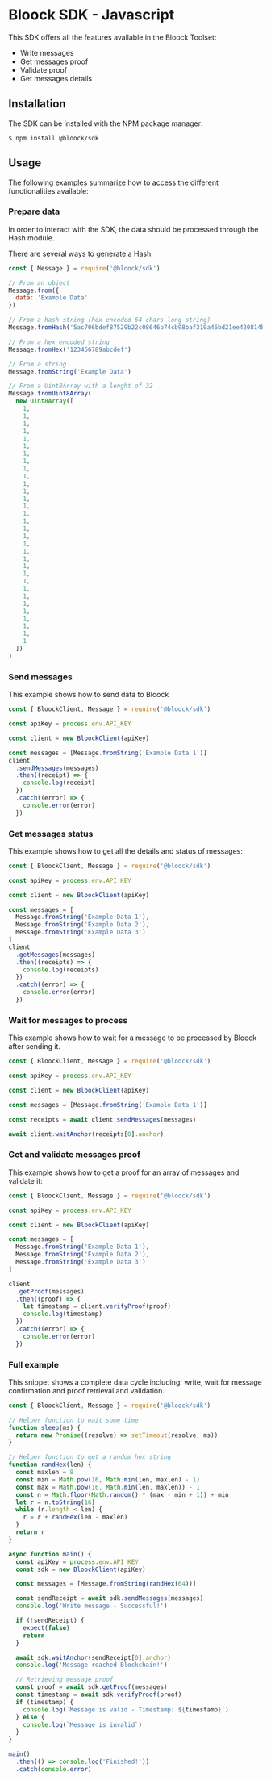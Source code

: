 # Bloock SDK - Javascript

This SDK offers all the features available in the Bloock Toolset:

- Write messages
- Get messages proof
- Validate proof
- Get messages details

## Installation

The SDK can be installed with the NPM package manager:

```shell
$ npm install @bloock/sdk
```

## Usage

The following examples summarize how to access the different functionalities available:

### Prepare data

In order to interact with the SDK, the data should be processed through the Hash module.

There are several ways to generate a Hash:

```javascript
const { Message } = require('@bloock/sdk')

// From an object
Message.from({
  data: 'Example Data'
})

// From a hash string (hex encoded 64-chars long string)
Message.fromHash('5ac706bdef87529b22c08646b74cb98baf310a46bd21ee420814b04c71fa42b1')

// From a hex encoded string
Message.fromHex('123456789abcdef')

// From a string
Message.fromString('Example Data')

// From a Uint8Array with a lenght of 32
Message.fromUint8Array(
  new Uint8Array([
    1,
    1,
    1,
    1,
    1,
    1,
    1,
    1,
    1,
    1,
    1,
    1,
    1,
    1,
    1,
    1,
    1,
    1,
    1,
    1,
    1,
    1,
    1,
    1,
    1,
    1,
    1,
    1,
    1,
    1,
    1,
    1
  ])
)
```

### Send messages

This example shows how to send data to Bloock

```javascript
const { BloockClient, Message } = require('@bloock/sdk')

const apiKey = process.env.API_KEY

const client = new BloockClient(apiKey)

const messages = [Message.fromString('Example Data 1')]
client
  .sendMessages(messages)
  .then((receipt) => {
    console.log(receipt)
  })
  .catch((error) => {
    console.error(error)
  })
```

### Get messages status

This example shows how to get all the details and status of messages:

```javascript
const { BloockClient, Message } = require('@bloock/sdk')

const apiKey = process.env.API_KEY

const client = new BloockClient(apiKey)

const messages = [
  Message.fromString('Example Data 1'),
  Message.fromString('Example Data 2'),
  Message.fromString('Example Data 3')
]
client
  .getMessages(messages)
  .then((receipts) => {
    console.log(receipts)
  })
  .catch((error) => {
    console.error(error)
  })
```

### Wait for messages to process

This example shows how to wait for a message to be processed by Bloock after sending it.

```javascript
const { BloockClient, Message } = require('@bloock/sdk')

const apiKey = process.env.API_KEY

const client = new BloockClient(apiKey)

const messages = [Message.fromString('Example Data 1')]

const receipts = await client.sendMessages(messages)

await client.waitAnchor(receipts[0].anchor)
```

### Get and validate messages proof

This example shows how to get a proof for an array of messages and validate it:

```javascript
const { BloockClient, Message } = require('@bloock/sdk')

const apiKey = process.env.API_KEY

const client = new BloockClient(apiKey)

const messages = [
  Message.fromString('Example Data 1'),
  Message.fromString('Example Data 2'),
  Message.fromString('Example Data 3')
]

client
  .getProof(messages)
  .then((proof) => {
    let timestamp = client.verifyProof(proof)
    console.log(timestamp)
  })
  .catch((error) => {
    console.error(error)
  })
```

### Full example

This snippet shows a complete data cycle including: write, wait for message confirmation and proof retrieval and validation.

```javascript
const { BloockClient, Message } = require('@bloock/sdk')

// Helper function to wait some time
function sleep(ms) {
  return new Promise((resolve) => setTimeout(resolve, ms))
}

// Helper function to get a random hex string
function randHex(len) {
  const maxlen = 8
  const min = Math.pow(16, Math.min(len, maxlen) - 1)
  const max = Math.pow(16, Math.min(len, maxlen)) - 1
  const n = Math.floor(Math.random() * (max - min + 1)) + min
  let r = n.toString(16)
  while (r.length < len) {
    r = r + randHex(len - maxlen)
  }
  return r
}

async function main() {
  const apiKey = process.env.API_KEY
  const sdk = new BloockClient(apiKey)

  const messages = [Message.fromString(randHex(64))]

  const sendReceipt = await sdk.sendMessages(messages)
  console.log('Write message - Successful!')

  if (!sendReceipt) {
    expect(false)
    return
  }

  await sdk.waitAnchor(sendReceipt[0].anchor)
  console.log('Message reached Blockchain!')

  // Retrieving message proof
  const proof = await sdk.getProof(messages)
  const timestamp = await sdk.verifyProof(proof)
  if (timestamp) {
    console.log(`Message is valid - Timestamp: ${timestamp}`)
  } else {
    console.log(`Message is invalid`)
  }
}

main()
  .then(() => console.log('Finished!'))
  .catch(console.error)
```
